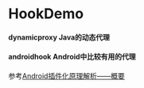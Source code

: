 # HookDemo

#### dynamicproxy Java的动态代理

#### androidhook Android中比较有用的代理
参考[Android插件化原理解析——概要](http://weishu.me/2016/01/28/understand-plugin-framework-overview/)
